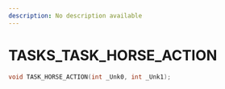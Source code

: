 ```yaml
---
description: No description available 
---
```


# TASKS\_TASK_HORSE_ACTION

```cpp
void TASK_HORSE_ACTION(int _Unk0, int _Unk1);
```
